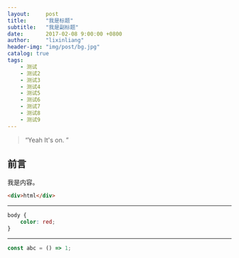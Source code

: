 ```yaml
---
layout:     post
title:      "我是标题"
subtitle:   "我是副标题"
date:       2017-02-08 9:00:00 +0800
author:     "lixinliang"
header-img: "img/post/bg.jpg"
catalog: true
tags:
    - 测试
    - 测试2
    - 测试3
    - 测试4
    - 测试5
    - 测试6
    - 测试7
    - 测试8
    - 测试9
---
```


> “Yeah It's on. ”

## 前言

我是内容。

```html
<div>html</div>
```

---

```css
body {
    color: red;
}
```

---

```js
const abc = () => 1;
```
